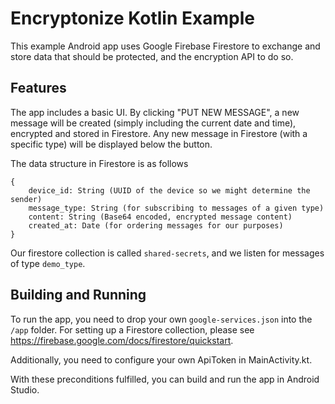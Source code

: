 # Encryptonize Kotlin Example

This example Android app uses Google Firebase Firestore to exchange and store data that should be protected, and the encryption API to do so.

## Features

The app includes a basic UI. By clicking "PUT NEW MESSAGE", a new message will be created (simply including the current date and time),
encrypted and stored in Firestore. Any new message in Firestore (with a specific type) will be displayed below the button.

The data structure in Firestore is as follows

```
{
    device_id: String (UUID of the device so we might determine the sender)
    message_type: String (for subscribing to messages of a given type)
    content: String (Base64 encoded, encrypted message content)
    created_at: Date (for ordering messages for our purposes)
}
```

Our firestore collection is called `shared-secrets`, and we listen for messages of type `demo_type`.

## Building and Running

To run the app, you need to drop your own `google-services.json` into the `/app` folder.
For setting up a Firestore collection, please see https://firebase.google.com/docs/firestore/quickstart.

Additionally, you need to configure your own ApiToken in MainActivity.kt.

With these preconditions fulfilled, you can build and run the app in Android Studio.


